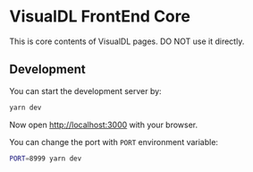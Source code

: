 # VisualDL FrontEnd Core

This is core contents of VisualDL pages.
DO NOT use it directly.

## Development

You can start the development server by:

```bash
yarn dev
```

Now open [http://localhost:3000](http://localhost:3000) with your browser.

You can change the port with `PORT` environment variable:

```bash
PORT=8999 yarn dev
```
